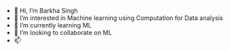 - 👋 Hi, I’m Barkha Singh
- 👀 I’m interested in Machine learning using Computation for Data analysis
- 🌱 I’m currently learning ML
- 💞️ I’m looking to collaborate on ML
- 📫 

<!---
barkhasingh718/barkhasingh718 is a ✨ special ✨ repository because its `README.md` (this file) appears on your GitHub profile.
You can click the Preview link to take a look at your changes.
--->
